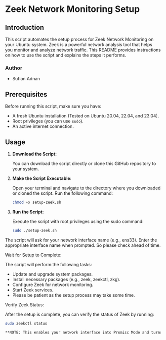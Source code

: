 # Zeek Network Monitoring Setup

## Introduction
This script automates the setup process for Zeek Network Monitoring on your Ubuntu system. Zeek is a powerful network analysis tool that helps you monitor and analyze network traffic. This README provides instructions on how to use the script and explains the steps it performs.

### Author
- Sufian Adnan

## Prerequisites
Before running this script, make sure you have:

- A fresh Ubuntu installation (Tested on Ubuntu 20.04, 22.04, and 23.04).
- Root privileges (you can use `sudo`).
- An active internet connection.

## Usage
1. **Download the Script:**

   You can download the script directly or clone this GitHub repository to your system.

2. **Make the Script Executable:**

   Open your terminal and navigate to the directory where you downloaded or cloned the script. Run the following command:

   ```bash
   chmod +x setup-zeek.sh
3. **Run the Script:**

   Execute the script with root privileges using the sudo command:
   ```bash
   sudo ./setup-zeek.sh
The script will ask for your network interface name (e.g., ens33). Enter the appropriate interface name when prompted. So please check ahead of time.

Wait for Setup to Complete:

The script will perform the following tasks:

- Update and upgrade system packages.
- Install necessary packages (e.g., zeek, zeekctl, zkg).
- Configure Zeek for network monitoring.
- Start Zeek services.
- Please be patient as the setup process may take some time.

Verify Zeek Status:

After the setup is complete, you can verify the status of Zeek by running:
```bash
sudo zeekctl status

**NOTE: This enables your network interface into Promisc Mode and turns tx off rx off:  "tx off" disables transmit checksum offloading, and "rx off" disables receive checksum offloading. So if your system restarts then these while be wiped, make sure you make it stick on start**
